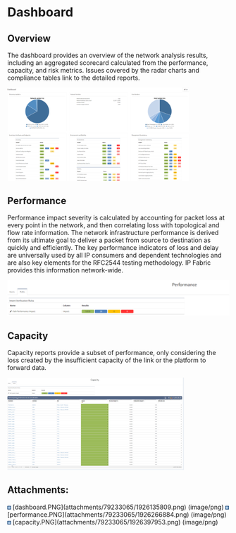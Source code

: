# Dashboard

## Overview

The dashboard provides an overview of the network analysis results,
including an aggregated scorecard calculated from the performance,
capacity, and risk metrics. Issues covered by the radar charts and
compliance tables link to the detailed reports.

<img src="attachments/79233065/1926135809.png?width=414" class="image-left" loading="lazy" data-image-src="attachments/79233065/1926135809.png" data-height="1172" data-width="2292" data-unresolved-comment-count="0" data-linked-resource-id="1926135809" data-linked-resource-version="1" data-linked-resource-type="attachment" data-linked-resource-default-alias="dashboard.PNG" data-base-url="https://ipfabric.atlassian.net/wiki" data-linked-resource-content-type="image/png" data-linked-resource-container-id="79233065" data-linked-resource-container-version="5" data-media-id="8f5345c2-59c4-41f7-8027-0631691a3975" data-media-type="file" width="414" />

## Performance

Performance impact severity is calculated by accounting for packet loss
at every point in the network, and then correlating loss with
topological and flow rate information. The network infrastructure
performance is derived from its ultimate goal to deliver a packet from
source to destination as quickly and efficiently. The key performance
indicators of loss and delay are universally used by all IP consumers
and dependent technologies and are also key elements for the RFC2544
testing methodology. IP Fabric provides this information network-wide.

<img src="attachments/79233065/1926266884.png" class="image-left" loading="lazy" data-image-src="attachments/79233065/1926266884.png" data-height="233" data-width="1439" data-unresolved-comment-count="0" data-linked-resource-id="1926266884" data-linked-resource-version="1" data-linked-resource-type="attachment" data-linked-resource-default-alias="performance.PNG" data-base-url="https://ipfabric.atlassian.net/wiki" data-linked-resource-content-type="image/png" data-linked-resource-container-id="79233065" data-linked-resource-container-version="5" data-media-id="85bc82ec-481f-4269-acbf-911e171e2a7b" data-media-type="file" />

## Capacity

Capacity reports provide a subset of performance, only considering the
loss created by the insufficient capacity of the link or the platform to
forward data.

<img src="attachments/79233065/1926397953.png?width=401" class="image-left" loading="lazy" data-image-src="attachments/79233065/1926397953.png" data-height="1206" data-width="2305" data-unresolved-comment-count="0" data-linked-resource-id="1926397953" data-linked-resource-version="1" data-linked-resource-type="attachment" data-linked-resource-default-alias="capacity.PNG" data-base-url="https://ipfabric.atlassian.net/wiki" data-linked-resource-content-type="image/png" data-linked-resource-container-id="79233065" data-linked-resource-container-version="5" data-media-id="8c26d5b1-9057-40b2-a23f-1fdef1875ea8" data-media-type="file" width="401" />

<div class="pageSectionHeader">

## Attachments:

</div>

<div class="greybox" align="left">

<img src="images/icons/bullet_blue.gif" width="8" height="8" />
[dashboard.PNG](attachments/79233065/1926135809.png) (image/png)  
<img src="images/icons/bullet_blue.gif" width="8" height="8" />
[performance.PNG](attachments/79233065/1926266884.png) (image/png)  
<img src="images/icons/bullet_blue.gif" width="8" height="8" />
[capacity.PNG](attachments/79233065/1926397953.png) (image/png)  

</div>
